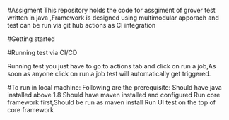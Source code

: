 #Assigment
This repository holds the code for assgiment of grover test written in java ,Framework is designed using multimodular  apporach and test can be run via git hub actions as CI integration 


#Getting started

#Running test via CI/CD

Running test you just have to go to actions tab and click on run a job,As soon as anyone click on run a job test will automatically get triggered.

#To run in local machine:
Following are the prerequisite:
Should have java installed above 1.8 
Should have maven installed and configured
Run core framework first,Should be run as maven install 
Run UI test on the top of core framework
